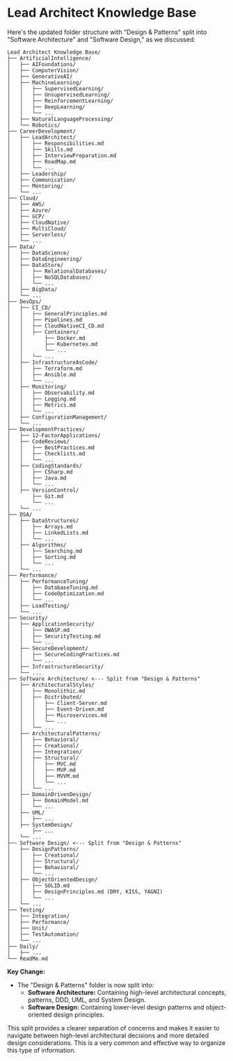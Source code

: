 # Lead Architect Knowledge Base

Here's the updated folder structure with "Design & Patterns" split into "Software Architecture" and "Software Design," as we discussed:

```text
Lead Architect Knowledge Base/
├── ArtificialIntelligence/
│   ├── AIFoundations/
│   ├── ComputerVision/
│   ├── GenerativeAI/
│   ├── MachineLearning/
│   │   ├── SupervisedLearning/
│   │   ├── UnsupervisedLearning/
│   │   ├── ReinforcementLearning/
│   │   ├── DeepLearning/
│   │   └── ...
│   ├── NaturalLanguageProcessing/
│   └── Robotics/
├── CareerDevelopment/
│   ├── LeadArchitect/
│   │   ├── Responsibilities.md
│   │   ├── Skills.md
│   │   ├── InterviewPreparation.md
│   │   ├── RoadMap.md
│   │   └── ...
│   ├── Leadership/
│   ├── Communication/
│   ├── Mentoring/
│   └── ...
├── Cloud/
│   ├── AWS/
│   ├── Azure/
│   ├── GCP/
│   ├── CloudNative/
│   ├── MultiCloud/
│   ├── Serverless/
│   └── ...
├── Data/
│   ├── DataScience/
│   ├── DataEngineering/
│   ├── DataStore/
│   │   ├── RelationalDatabases/
│   │   ├── NoSQLDatabases/
│   │   └── ...
│   ├── BigData/
│   └── ...
├── DevOps/
│   ├── CI_CD/
│   │   ├── GeneralPrinciples.md
│   │   ├── Pipelines.md
│   │   ├── CloudNativeCI_CD.md
│   │   ├── Containers/
│   │       ├── Docker.md
│   │       ├── Kubernetes.md
│   │       └── ...
│   │   └── ...
│   ├── InfrastructureAsCode/
│   │   ├── Terraform.md
│   │   ├── Ansible.md
│   │   └── ...
│   ├── Monitoring/
│   │   ├── Observability.md
│   │   ├── Logging.md
│   │   ├── Metrics.md
│   │   └── ...
│   ├── ConfigurationManagement/
│   └── ...
├── DevelopmentPractices/
│   ├── 12-FactorApplications/
│   ├── CodeReviews/
│   │   ├── BestPractices.md
│   │   ├── Checklists.md
│   │   └── ...
│   ├── CodingStandards/
│   │   ├── CSharp.md
│   │   ├── Java.md
│   │   └── ...
│   ├── VersionControl/
│       ├── Git.md
│       └── ...
│   └── ...
├── DSA/
│   ├── DataStructures/
│   │   ├── Arrays.md
│   │   ├── LinkedLists.md
│   │   └── ...
│   ├── Algorithms/
│   │   ├── Searching.md
│   │   ├── Sorting.md
│   │   └── ...
│   └── ...
├── Performance/
│   ├── PerformanceTuning/
│   │   ├── DatabaseTuning.md
│   │   ├── CodeOptimization.md
│   │   └── ...
│   ├── LoadTesting/
│   └── ...
├── Security/
│   ├── ApplicationSecurity/
│   │   ├── OWASP.md
│   │   ├── SecurityTesting.md
│   │   └── ...
│   ├── SecureDevelopment/
│   │   ├── SecureCodingPractices.md
│   │   └── ...
│   ├── InfrastructureSecurity/
│   └── ...
├── Software Architecture/ <--- Split from "Design & Patterns"
│   ├── ArchitecturalStyles/
│   │   ├── Monolithic.md
│   │   ├── Distributed/
│   │   │   ├── Client-Server.md
│   │   │   ├── Event-Driven.md
│   │   │   ├── Microservices.md
│   │   │   └── ...
│   │   └── ...
│   ├── ArchitecturalPatterns/
│   │   ├── Behavioral/
│   │   ├── Creational/
│   │   ├── Integration/
│   │   ├── Structural/
│   │   │   ├── MVC.md
│   │   │   ├── MVP.md
│   │   │   ├── MVVM.md
│   │   │   └── ...
│   │   └── ...
│   ├── DomainDrivenDesign/
│   │   ├── DomainModel.md
│   │   └── ...
│   ├── UML/
│   │   ├── ...
│   ├── SystemDesign/
│       ├── ...
│   └── ...
├── Software Design/ <--- Split from "Design & Patterns"
│   ├── DesignPatterns/
│   │   ├── Creational/
│   │   ├── Structural/
│   │   ├── Behavioral/
│   │   └── ...
│   ├── ObjectOrientedDesign/
│   │   ├── SOLID.md
│   │   ├── DesignPrinciples.md (DRY, KISS, YAGNI)
│   │   └── ...
│   └── ...
├── Testing/
│   ├── Integration/
│   ├── Performance/
│   ├── Unit/
│   ├── TestAutomation/
│   └── ...
├── Daily/
│   ├── ...
└── ReadMe.md
```

**Key Change:**

- The "Design & Patterns" folder is now split into:
  - **Software Architecture:** Containing high-level architectural concepts, patterns, DDD, UML, and System Design.
  - **Software Design:** Containing lower-level design patterns and object-oriented design principles.

This split provides a clearer separation of concerns and makes it easier to navigate between high-level architectural decisions and more detailed design considerations. This is a very common and effective way to organize this type of information.
